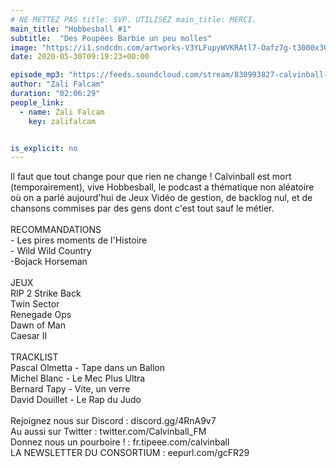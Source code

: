 ```yaml
---
# NE METTEZ PAS title: SVP. UTILISEZ main_title: MERCI.
main_title: "Hobbesball #1"
subtitle:  "Des Poupées Barbie un peu molles"
image: "https://i1.sndcdn.com/artworks-V3YLFupyWVKRAtl7-Oafz7g-t3000x3000.jpg"
date: 2020-05-30T09:19:23+00:00

episode_mp3: "https://feeds.soundcloud.com/stream/830993827-calvinball-radio-hobbesball-1-des-poupees-barbie-un-peu-molles.mp3"
author: "Zali Falcam"
duration: "02:06:29"
people_link: 
  - name: Zali Falcam
    key: zalifalcam


is_explicit: no
---
```


<PodcastHeader/>

<!-- ECRIRE LA DESCRIPTION DE L'EPISODE SOUS CETTE LIGNE -->
Il faut que tout change pour que rien ne change ! Calvinball est mort (temporairement), vive Hobbesball, le podcast a thématique non aléatoire où on a parlé aujourd'hui de Jeux Vidéo de gestion, de backlog nul, et de chansons commises par des gens dont c'est tout sauf le métier.<br><br>RECOMMANDATIONS<br>- Les pires moments de l'Histoire<br>- Wild Wild Country<br>-Bojack Horseman<br><br>JEUX<br>RIP 2 Strike Back<br>Twin Sector<br>Renegade Ops<br>Dawn of Man<br>Caesar II<br><br>TRACKLIST<br>Pascal Olmetta - Tape dans un Ballon<br>Michel Blanc - Le Mec Plus Ultra<br>Bernard Tapy - Vite, un verre<br>David Douillet - Le Rap du Judo<br><br>Rejoignez nous sur Discord : discord.gg/4RnA9v7<br>Au aussi sur Twitter : twitter.com/Calvinball_FM<br>Donnez nous un pourboire ! : fr.tipeee.com/calvinball<br>LA NEWSLETTER DU CONSORTIUM : eepurl.com/gcFR29

